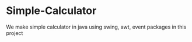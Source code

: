 # Simple-Calculator
We make simple calculator in java using swing, awt, event packages in this project
